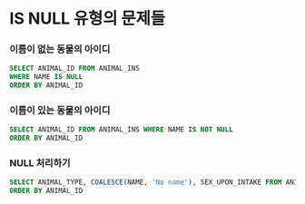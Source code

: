 # IS NULL 유형의 문제들

### 이름이 없는 동물의 아이디

```sql
SELECT ANIMAL_ID FROM ANIMAL_INS
WHERE NAME IS NULL
ORDER BY ANIMAL_ID
```



### 이름이 있는 동물의 아이디

```sql
SELECT ANIMAL_ID FROM ANIMAL_INS WHERE NAME IS NOT NULL
ORDER BY ANIMAL_ID
```



### NULL 처리하기

```sql
SELECT ANIMAL_TYPE, COALESCE(NAME, 'No name'), SEX_UPON_INTAKE FROM ANIMAL_INS 
ORDER BY ANIMAL_ID
```





